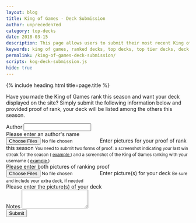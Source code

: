 ```yaml
---
layout: blog
title: King of Games - Deck Submission
author: unpreceden7ed
category: top-decks
date: 2018-03-15
description: This page allows users to submit their most recent King of Games deck to be displayed on the site, provided proof of obtaining the rank.
keywords: king of games, ranked decks, top decks, top tier decks, deck submission
permalink: /king-of-games-deck-submission/
scripts: kog-deck-submission.js
hide: true
---
```


{% include heading.html title=page.title %}

<div class="section header">
    <p>Have you made the King of Games rank this season and want your deck displayed on the site? Simply submit the following information below and provided proof of rank, your deck will be listed among the others this season.
    </p>
</div>

<div class="section">
    <form id="kog-deck-submission-form" novalidate>
        <div class="form-group">
            <label for="author">Author</label>
            <input type="text" class="form-control" id="author" required>
            <div class="invalid-feedback">
                Please enter an author's name  
            </div>
        </div>
        <div class="custom-file">            
            <input type="file" class="custom-file-input" id="proof" multiple>
            <label for="proof" class="custom-file-label">Enter pictures for your proof of rank this season</label>
            <small class="form-text text-muted">You need to submit two forms of proof: a screenshot indicating your last win streak for the season (
                <a data-src="#kog-proof-1" href="javascript:;" class="fancybox">
                    example
                </a>
            ) and a screenshot of the King of Games ranking with your username (
                <a data-src="#kog-proof-2" href="javascript:;" class="fancybox">
                    example
                </a>
            )
            </small>
            <div class="invalid-feedback">
                Please enter both pictures of ranking proof 
            </div>
        </div>
        <div class="custom-file">            
            <input type="file" class="custom-file-input" id="deck-pics" multiple required>
            <label for="deck-pics" class="custom-file-label">Enter picture(s) for your deck</label>
            <small class="form-text text-muted">Be sure and include your extra deck, if needed</small>
            <div class="invalid-feedback">
                Please enter the picture(s) of your deck  
            </div> 
        </div>
        <div class="form-group">
            <label for="notes">Notes</label>
            <textarea class="form-control" id="notes" rows="3"></textarea>
        </div>
        <button type="submit" class="btn btn-primary">Submit</button>
    </form>
</div>          

<div style="display: none;" id="kog-proof-1" class="kog-proof">
	<img src="/img/pages/top-decks/kog-submission/kog_proof_1.png" class="kog-proof-picture">
</div>   

<div style="display: none;" id="kog-proof-2" class="kog-proof">
	<img src="/img/pages/top-decks/kog-submission/kog_proof_2.png" class="kog-proof-picture">
</div>